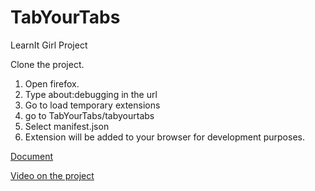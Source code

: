 # TabYourTabs
LearnIt Girl Project

Clone the project.
1. Open firefox.
2. Type about:debugging in the url
3. Go to load temporary extensions
4. go to TabYourTabs/tabyourtabs
5. Select manifest.json
6. Extension will be added to your browser for development purposes.

[Document](https://drive.google.com/file/d/14e4QS4thEyY9nAd_LwRcGAhp8Cv-fU1o/view?usp=sharing)

[Video on the project](https://www.powtoon.com/online-presentation/emxmr6qzKxe/learnit-girl-project/?mode=movie)

